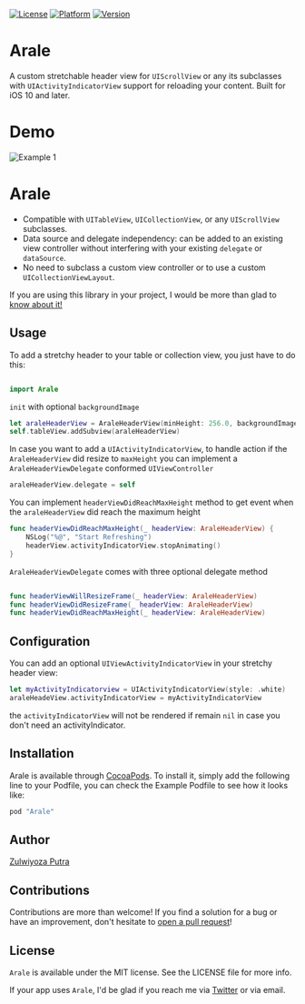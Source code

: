 [![License](https://img.shields.io/cocoapods/l/Arale.svg?style=flat)](http://cocoapods.org/pods/Arale)
[![Platform](https://img.shields.io/cocoapods/p/Arale.svg?style=flat)](http://cocoapods.org/pods/Arale)
[![Version](https://img.shields.io/cocoapods/v/Arale.svg?style=flat)](http://cocoapods.org/pods/Arale)

# Arale
A custom stretchable header view for `UIScrollView` or any its subclasses with `UIActivityIndicatorView` support for reloading your content. Built for iOS 10 and later.

# Demo
![Example 1](https://media.giphy.com/media/1qbl6sAB2EJh0fi9p7/giphy.gif)

# Arale

- Compatible with `UITableView`, `UICollectionView`, or any `UIScrollView` subclasses.
- Data source and delegate independency: can be added to an existing view controller without interfering with your existing `delegate` or `dataSource`.
- No need to subclass a custom view controller or to use a custom `UICollectionViewLayout`.


If you are using this library in your project, I would be more than glad to [know about it!](mailto:zulwiyozaputra@gmail.com)

## Usage

To add a stretchy header to your table or collection view, you just have to do this:

```swift

import Arale
```

`init` with optional `backgroundImage`
```swift
let araleHeaderView = AraleHeaderView(minHeight: 256.0, backgroundImage: myBackgroundImage)
self.tableView.addSubview(araleHeaderView)
```

In case you want to add a `UIActivityIndicatorView`, to handle action if the `AraleHeaderView` did resize to `maxHeight` you can implement a `AraleHeaderViewDelegate` conformed `UIViewController`
```swift
araleHeaderView.delegate = self
```

You can implement `headerViewDidReachMaxHeight` method to get event when the `araleHeaderView` did reach the maximum height
```swift
func headerViewDidReachMaxHeight(_ headerView: AraleHeaderView) {
    NSLog("%@", "Start Refreshing")
    headerView.activityIndicatorView.stopAnimating()
}
```
`AraleHeaderViewDelegate` comes with three optional delegate method
```swift

func headerViewWillResizeFrame(_ headerView: AraleHeaderView)
func headerViewDidResizeFrame(_ headerView: AraleHeaderView)
func headerViewDidReachMaxHeight(_ headerView: AraleHeaderView)
```

## Configuration

You can add an optional `UIViewActivityIndicatorView` in your stretchy header view:
```swift
let myActivityIndicatorview = UIActivityIndicatorView(style: .white)
araleHeadeView.activityIndicatorView = myActivityIndicatorView
```

the `activityIndicatorView` will not be rendered if remain `nil` in case you don't need an activityIndicator.



## Installation

Arale is available through [CocoaPods](http://cocoapods.org). To install it, simply add the following line to your Podfile, you can check the Example Podfile to see how it looks like:

```ruby
pod "Arale"
```

## Author

[Zulwiyoza Putra](https://twitter.com/zulwiyozaputra)

## Contributions

Contributions are more than welcome! If you find a solution for a bug or have an improvement, don't hesitate to [open a pull request](https://github.com/ZulwiyozaPutra/Arale/compare)!

## License

`Arale` is available under the MIT license. See the LICENSE file for more info.

If your app uses `Arale`, I'd be glad if you reach me via [Twitter](https://twitter.com/zulwiyozaputra) or via email.
